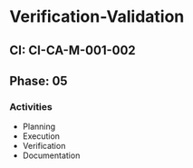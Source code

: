 # Verification-Validation

## CI: CI-CA-M-001-002
## Phase: 05

### Activities
- Planning
- Execution
- Verification
- Documentation
